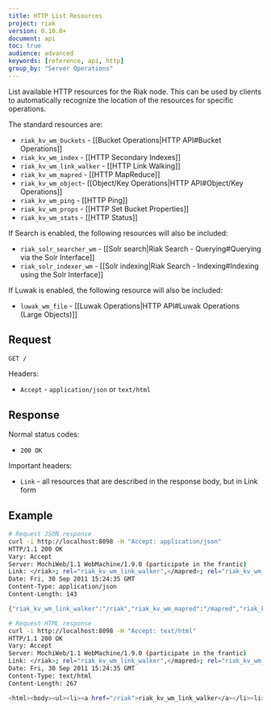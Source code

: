 ```yaml
---
title: HTTP List Resources
project: riak
version: 0.10.0+
document: api
toc: true
audience: advanced
keywords: [reference, api, http]
group_by: "Server Operations"
---
```


List available HTTP resources for the Riak node. This can be used by clients to 
automatically recognize the location of the resources for specific operations.

The standard resources are:

* `riak_kv_wm_buckets` - [[Bucket Operations|HTTP API#Bucket Operations]]
* `riak_kv_wm_index` - [[HTTP Secondary Indexes]]
* `riak_kv_wm_link_walker` - [[HTTP Link Walking]]
* `riak_kv_wm_mapred` - [[HTTP MapReduce]]
* `riak_kv_wm_object`- [[Object/Key Operations|HTTP API#Object/Key Operations]]
* `riak_kv_wm_ping` - [[HTTP Ping]]
* `riak_kv_wm_props` - [[HTTP Set Bucket Properties]]
* `riak_kv_wm_stats` - [[HTTP Status]]

If Search is enabled, the following resources will also be included:

* `riak_solr_searcher_wm` - [[Solr search|Riak Search - Querying#Querying via the Solr Interface]]
* `riak_solr_indexer_wm` - [[Solr indexing|Riak Search - Indexing#Indexing using the Solr Interface]]

If Luwak is enabled, the following resource will also be included:

* `luwak_wm_file` - [[Luwak Operations|HTTP API#Luwak Operations (Large Objects)]]

## Request

```bash
GET /
```

Headers:

* `Accept` - `application/json` or `text/html`

## Response

Normal status codes:

* `200 OK`

Important headers:

* `Link` - all resources that are described in the response body, but in Link 
form

## Example

```bash
# Request JSON response
curl -i http://localhost:8098 -H "Accept: application/json"
HTTP/1.1 200 OK
Vary: Accept
Server: MochiWeb/1.1 WebMachine/1.9.0 (participate in the frantic)
Link: </riak>; rel="riak_kv_wm_link_walker",</mapred>; rel="riak_kv_wm_mapred",</ping>; rel="riak_kv_wm_ping",</riak>; rel="riak_kv_wm_raw",</stats>; rel="riak_kv_wm_stats"
Date: Fri, 30 Sep 2011 15:24:35 GMT
Content-Type: application/json
Content-Length: 143

{"riak_kv_wm_link_walker":"/riak","riak_kv_wm_mapred":"/mapred","riak_kv_wm_ping":"/ping","riak_kv_wm_raw":"/riak","riak_kv_wm_stats":"/stats"}

# Request HTML response
curl -i http://localhost:8098 -H "Accept: text/html"
HTTP/1.1 200 OK
Vary: Accept
Server: MochiWeb/1.1 WebMachine/1.9.0 (participate in the frantic)
Link: </riak>; rel="riak_kv_wm_link_walker",</mapred>; rel="riak_kv_wm_mapred",</ping>; rel="riak_kv_wm_ping",</riak>; rel="riak_kv_wm_raw",</stats>; rel="riak_kv_wm_stats"
Date: Fri, 30 Sep 2011 15:24:35 GMT
Content-Type: text/html
Content-Length: 267

<html><body><ul><li><a href="/riak">riak_kv_wm_link_walker</a></li><li><a href="/mapred">riak_kv_wm_mapred</a></li><li><a href="/ping">riak_kv_wm_ping</a></li><li><a href="/riak">riak_kv_wm_raw</a></li><li><a href="/stats">riak_kv_wm_stats</a></li></ul></body></html>
```